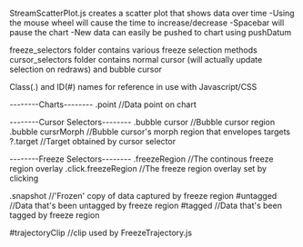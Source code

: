 StreamScatterPlot.js creates a scatter plot that shows data over time
	-Using the mouse wheel will cause the time to increase/decrease
	-Spacebar will pause the chart
	-New data can easily be pushed to chart using pushDatum

freeze_selectors folder contains various freeze selection methods
cursor_selectors folder contains normal cursor (will actually update selection on redraws) and bubble cursor

Class(.) and ID(#) names for reference in use with Javascript/CSS

--------Charts--------
.point //Data point on chart

--------Cursor Selectors--------
.bubble cursor //Bubble cursor region
.bubble cursrMorph //Bubble cursor's morph region that envelopes targets
?.target //Target obtained by cursor selector

--------Freeze Selectors--------
.freezeRegion //The continous freeze region overlay
.click.freezeRegion //The freeze region overlay set by clicking

.snapshot //'Frozen' copy of data captured by freeze region
#untagged //Data that's been untagged by freeze region
#tagged //Data that's been tagged by freeze region

#trajectoryClip //clip used by FreezeTrajectory.js
